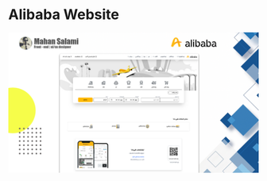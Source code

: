 # Alibaba Website
![Example](https://github.com/mahan-salami/Alibaba.github.io/blob/main/Alibaba%20poster.png)
